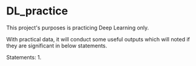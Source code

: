 # DL_practice

This project's purposes is practicing Deep Learning only.

With practical data, it will conduct some useful outputs which will noted if they are significant in below statements.

Statements:
1.  
